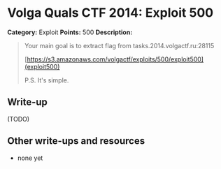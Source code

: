 # Volga Quals CTF 2014: Exploit 500

**Category:** Exploit
**Points:** 500
**Description:**

> Your main goal is to extract flag from tasks.2014.volgactf.ru:28115
>
> [https://s3.amazonaws.com/volgactf/exploits/500/exploit500](exploit500)
>
> P.S. It's simple.

## Write-up

(TODO)

## Other write-ups and resources

* none yet
